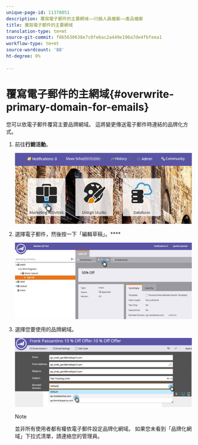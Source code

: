 ```yaml
---
unique-page-id: 11378051
description: 覆寫電子郵件的主要網域——行銷人員檔案——產品檔案
title: 覆寫電子郵件的主要網域
translation-type: tm+mt
source-git-commit: f865630638e7c0fe6ac2a449e196a7de4fbfeea1
workflow-type: tm+mt
source-wordcount: '88'
ht-degree: 0%

---
```



# 覆寫電子郵件的主網域{#overwrite-primary-domain-for-emails}

您可以依電子郵件覆寫主要品牌網域。 這將變更傳送電子郵件時連結的品牌化方式。

1. 前往&#x200B;**行銷活動**。

   ![](assets/login-marketing-activities.png)

1. 選擇電子郵件，然後按一下「編輯草稿」。****

   ![](assets/image2016-8-26-11-3a48-3a7.png)

1. 選擇您要使用的品牌網域。

   ![](assets/image2016-8-12-11-3a5-3a29.png)

   >[!NOTE]
   >
   >並非所有使用者都有權依電子郵件設定品牌化網域。 如果您未看到「品牌化網域」下拉式清單，請連絡您的管理員。
